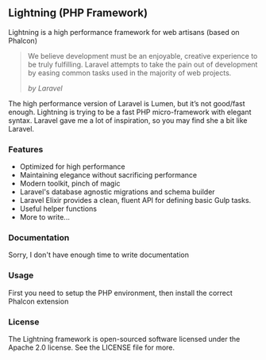 ## Lightning (PHP Framework)

Lightning is a high performance framework for web artisans (based on Phalcon)

> We believe development must be an enjoyable, creative experience to be
> truly fulfilling. Laravel attempts to take the pain out of development
> by easing common tasks used in the majority of web projects.
>
> *by Laravel*

The high performance version of Laravel is Lumen, but it’s not good/fast enough. Lightning is trying to be a fast PHP micro-framework with elegant syntax. Laravel gave me a lot of inspiration, so you may find she a bit like Laravel.

### Features

 - Optimized for high performance
 - Maintaining elegance without sacrificing performance
 - Modern toolkit, pinch of magic
 - Laravel's database agnostic migrations and schema builder
 - Laravel Elixir provides a clean, fluent API for defining basic Gulp tasks.
 - Useful helper functions
 - More to write...

### Documentation

Sorry, I don't have enough time to write documentation

### Usage

First you need to setup the PHP environment, then install the correct Phalcon extension

### License

The Lightning framework is open-sourced software licensed under the Apache 2.0 license.  See the LICENSE file for more.